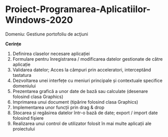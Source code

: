 # Proiect-Programarea-Aplicatiilor-Windows-2020

Domeniu: Gestiune portofoliu de acţiuni 

<b>Cerințe</b>
1. Definirea claselor necesare aplicației
2. Formulare pentru înregistrarea / modificarea datelor gestionate de către aplicație
3. Validarea datelor; Acces la câmpuri prin acceleratori, interceptând tastatura
4. Dezvoltarea unei interfețe cu meniuri principale și contextuale specifice domeniului
5. Prezentarea grafică a unor date de bază sau calculate (desenare folosind clasa Graphics)
6. Imprimarea unui document (tipărire folosind clasa Graphics)
7. Implementarea unor funcții prin drag & drop
8. Stocarea și regăsirea datelor într-o bază de date; export / import date folosind fișiere
9. Realizarea unui control de utilizator folosit în mai multe aplicații ale proiectului
